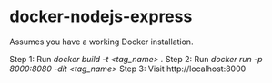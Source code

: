 # docker-nodejs-express

Assumes you have a working Docker installation.

Step 1: Run *docker build -t <tag_name> .*
Step 2: Run *docker run -p 8000:8080 -dit <tag_name>*
Step 3: Visit http://localhost:8000

